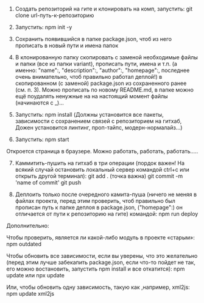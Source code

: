 1. Создать репозиторий на гите и клонировать на комп, запустить:
            git clone url-путь-к-репозиторию

2. Запустить: 
             npm init -y

3. Сохранить появившийся в папке package.json, чтоб из него прописать в новый пути и имена папок

4. В клонированную папку скопировать с заменой необходимые файлы и папки (все из папки variant), прописать пути, имена и т.п. (а именно: "name":, "description":, "author":, "homepage":, последнее очень внимательно, чтоб правильно работал деплой!) в скопированном (с заменой) package.json из сохраненного ранее (см. п. 3). Можно прописать по новому README.md, в папке можно ещё поудалять ненужные на на настоящий момент файлы (начинаются с _)...

5. Запустить: 
             npm install 
   (Должны установится все пакеты, зависимости с сохранением связей с репозиторием на гитхаб, Дожен установится линтинг, проп-тайпс, модерн-нормалайз...)

6. Запустить:
            npm start

Откроется страница в браузере. Можно работать, работать, работать.....

7. Каммитить-пушить на гитхаб в три операции (пордок важен! На всякий случай остановить локальный сервер командой ctrl+c или открыть другой терминал):
                    git add .       (точка важна)
					git commit -m 'name of commit'
					git push
					
8. Деплоить только после очередного камита-пуша (ничего не меняя в файлах проекта, перед этим проверить, чтоб правильно был прописан путь к папке деплоя в package.json, ("homepage":) он отличается от пути к репозиторию на гите) командой:
                    npm run deploy
					


Дополнительно:
					
Чтобы проверить, является ли какой-либо модуль в проекте «старым»:
            npm outdated

Чтобы обновить все зависимости, если вы уверены, что это желательно (перед этим лучше забекапить package.json, если что-то пойдет не так, его можно востановить, запустить npm install и все откатится):
            npm update или npx update
			
Или, чтобы обновить одну зависимость, такую ​​как ,например, xml2js:
        npm update xml2js
